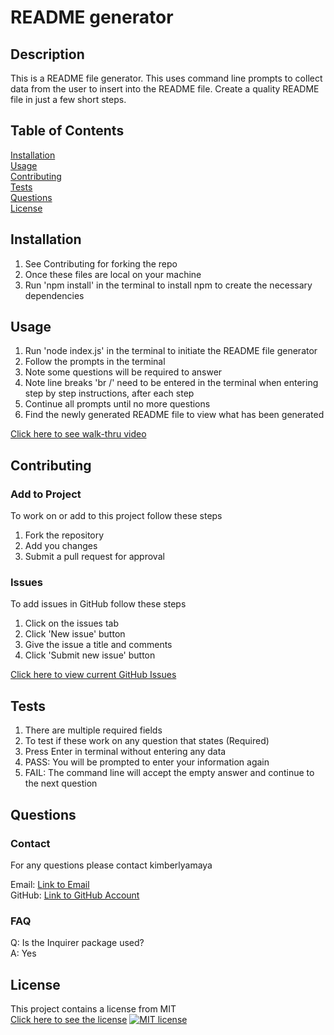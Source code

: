 # README generator
 
  ## Description
  This is a README file generator. This uses command line prompts to collect data from the user to insert into the README file. Create a quality README file in just a few short steps. 

  ## Table of Contents
  [Installation](#Installation)  
  [Usage](#Usage)  
  [Contributing](#Contributing)   
  [Tests](#Tests)  
  [Questions](#Questions)  
  [License](#License) 
  
  ## Installation
  1. See Contributing for forking the repo
  2. Once these files are local on your machine
  3. Run 'npm install' in the terminal to install npm to create the necessary dependencies
  
  ## Usage
  1. Run 'node index.js' in the terminal to initiate the README file generator
  2. Follow the prompts in the terminal
  3. Note some questions will be required to answer
  4. Note line breaks 'br /' need to be entered in the terminal when entering step by step instructions, after each step
  4. Continue all prompts until no more questions
  5. Find the newly generated README file to view what has been generated

  [Click here to see walk-thru video](https://watch.screencastify.com/v/ICO05kGA0PiLaTB6oz49)

  ## Contributing  
  
  ### Add to Project  
  To work on or add to this project follow these steps  
  1. Fork the repository  
  2. Add you changes  
  3. Submit a pull request for approval  
  
  ### Issues
  To add issues in GitHub follow these steps
  1. Click on the issues tab
  2. Click 'New issue' button
  3. Give the issue a title and comments
  4. Click 'Submit new issue' button

  [Click here to view current GitHub Issues](https://github.com/kimberlyamaya/readme-generator/issues)   

  ## Tests
  1. There are multiple required fields
  2. To test if these work on any question that states (Required)
  3. Press Enter in terminal without entering any data
  4. PASS: You will be prompted to enter your information again
  5. FAIL: The command line will accept the empty answer and continue to the next question

  ## Questions

  ### Contact
  For any questions please contact kimberlyamaya  
  
  Email: [Link to Email](mailto:kimberly_kimbell@yahoo.com)  
  GitHub: [Link to GitHub Account](https://github.com/kimberlyamaya)  

  ### FAQ
  Q: Is the Inquirer package used?  
  A: Yes  

  ## License
  This project contains a license from MIT  
  [Click here to see the license](license.txt)
  [![MIT license](https://img.shields.io/badge/License-MIT-blue.svg)](https://lbesson.mit-license.org/)